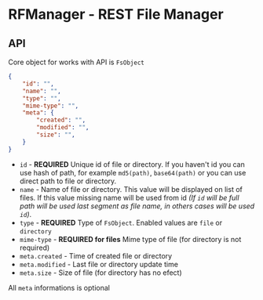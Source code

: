 # RFManager - REST File Manager

## API

Core object for works with API is `FsObject`

```json
{
    "id": "",
    "name": "",
    "type": "",
    "mime-type": "",
    "meta": {
        "created": "",
        "modified": "",
        "size": "",
    }
}
```

* `id` - **REQUIRED** Unique id of file or directory. If you haven't id you can use hash of path, for example `md5(path)`, `base64(path)` or you can use direct path to file or directory.
* `name` - Name of file or directory. This value will be displayed on list of files. If this value missing name will be used from id *(If `id` will be full path will be used last segment as file name, in others cases will be used `id`)*.
* `type` - **REQUIRED** Type of `FsObject`. Enabled values are `file` or `directory`
* `mime-type` - **REQUIRED for files** Mime type of file (for directory is not required)
* `meta.created` - Time of created file or directory
* `meta.modified` - Last file or directory update time
* `meta.size` - Size of file (for directory has no efect)

All `meta` informations is optional
